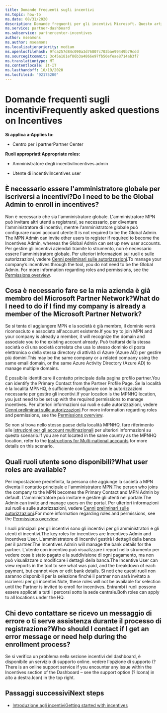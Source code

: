 ```yaml
---
title: Domande frequenti sugli incentivi
ms.topic: how-to
ms.date: 08/31/2020
description: Domande frequenti per gli incentivi Microsoft. Questo articolo include domande sui ruoli utente, su come eseguire la registrazione o sulle operazioni da eseguire per i messaggi di errore.
ms.service: partner-dashboard
ms.subservice: partnercenter-incentives
author: mseamons
ms.author: mseamons
ms.localizationpriority: medium
ms.openlocfilehash: 9fca257d84c090a3d76807c703bae99449b79cdd
ms.sourcegitcommit: 3c45a181ef86b3a4866e97fb50efeae8714ab3f7
ms.translationtype: MT
ms.contentlocale: it-IT
ms.lasthandoff: 10/19/2020
ms.locfileid: "92175200"
---
```

# <a name="frequently-asked-questions-on-incentives"></a><span data-ttu-id="3e0d4-104">Domande frequenti sugli incentivi</span><span class="sxs-lookup"><span data-stu-id="3e0d4-104">Frequently asked questions on Incentives</span></span>

<span data-ttu-id="3e0d4-105">**Si applica a:**</span><span class="sxs-lookup"><span data-stu-id="3e0d4-105">**Applies to:**</span></span>

- <span data-ttu-id="3e0d4-106">Centro per i partner</span><span class="sxs-lookup"><span data-stu-id="3e0d4-106">Partner Center</span></span>

<span data-ttu-id="3e0d4-107">**Ruoli appropriati:**</span><span class="sxs-lookup"><span data-stu-id="3e0d4-107">**Appropriate roles:**</span></span>

- <span data-ttu-id="3e0d4-108">Amministratore degli incentivi</span><span class="sxs-lookup"><span data-stu-id="3e0d4-108">Incentives admin</span></span>

- <span data-ttu-id="3e0d4-109">Utente di incentivi</span><span class="sxs-lookup"><span data-stu-id="3e0d4-109">Incentives user</span></span>

## <a name="do-i-need-to-be-the-global-admin-to-enroll-in-incentives"></a><span data-ttu-id="3e0d4-110">È necessario essere l'amministratore globale per iscriversi a incentivi?</span><span class="sxs-lookup"><span data-stu-id="3e0d4-110">Do I need to be the Global Admin to enroll in incentives?</span></span>

<span data-ttu-id="3e0d4-111">Non è necessario che sia l'amministratore globale. L'amministratore MPN può invitare altri utenti a registrarsi, se necessario, per diventare l'amministratore di incentivi, mentre l'amministratore globale può configurare nuovi account utente.</span><span class="sxs-lookup"><span data-stu-id="3e0d4-111">It is not required to be the Global Admin. The MPN Admin can invite other users to register if required to become the Incentives Admin, whereas the Global Admin can set up new user accounts.</span></span> <span data-ttu-id="3e0d4-112">Per gestire gli incentivi aziendali tramite lo strumento, non è necessario essere l'amministratore globale. Per ulteriori informazioni sui ruoli e sulle autorizzazioni, vedere [Cenni preliminari sulle autorizzazioni](permissions-overview.md).</span><span class="sxs-lookup"><span data-stu-id="3e0d4-112">To manage your company’s incentives through the tool, you do not need to be the Global Admin. For more information regarding roles and permissions, see the [Permissions overview](permissions-overview.md).</span></span>

## <a name="what-do-i-need-to-do-if-i-find-my-company-is-already-a-member-of-the-microsoft-partner-network"></a><span data-ttu-id="3e0d4-113">Cosa è necessario fare se la mia azienda è già membro del Microsoft Partner Network?</span><span class="sxs-lookup"><span data-stu-id="3e0d4-113">What do I need to do if I find my company is already a member of the Microsoft Partner Network?</span></span>

<span data-ttu-id="3e0d4-114">Se si tenta di aggiungere MPN e la società è già membro, il dominio verrà riconosciuto e associato all'account esistente.</span><span class="sxs-lookup"><span data-stu-id="3e0d4-114">If you try to join MPN and your company is already a member, it will recognize the domain and associate you to the existing account already.</span></span> <span data-ttu-id="3e0d4-115">Può trattarsi della stessa società o di una società correlata che usa lo stesso dominio di posta elettronica o della stessa directory di attività di Azure (Azure AD) per gestire più domini.</span><span class="sxs-lookup"><span data-stu-id="3e0d4-115">This may be the same company or a related company using the same email domain, or the same Azure Activity Directory (Azure AD) to manage multiple domains.</span></span>

<span data-ttu-id="3e0d4-116">È possibile identificare il contatto principale dalla pagina profilo partner.</span><span class="sxs-lookup"><span data-stu-id="3e0d4-116">You can identify the Primary Contact from the Partner Profile Page.</span></span> <span data-ttu-id="3e0d4-117">Se la località è la località MPNHQ, è sufficiente configurare con le autorizzazioni necessarie per gestire gli incentivi.</span><span class="sxs-lookup"><span data-stu-id="3e0d4-117">If your location is the MPNHQ location, you just need to be set up with the required permissions to manage incentives.</span></span> <span data-ttu-id="3e0d4-118">Per ulteriori informazioni sui ruoli e sulle autorizzazioni, vedere [Cenni preliminari sulle autorizzazioni](permissions-overview.md).</span><span class="sxs-lookup"><span data-stu-id="3e0d4-118">For more information regarding roles and permissions, see the [Permissions overview](permissions-overview.md).</span></span>

<span data-ttu-id="3e0d4-119">Se non si trova nello stesso paese della località MPNHQ, fare riferimento alle [istruzioni per gli account multinazionali](https://support.microsoft.com/help/4515619/special-considerations-for-multi-national-partners-joining-the-microso) per ulteriori informazioni su questo scenario.</span><span class="sxs-lookup"><span data-stu-id="3e0d4-119">If you are not located in the same country as the MPNHQ location, refer to the [Instructions for Multi-national accounts](https://support.microsoft.com/help/4515619/special-considerations-for-multi-national-partners-joining-the-microso) for more details on this scenario.</span></span>

## <a name="what-user-roles-are-available"></a><span data-ttu-id="3e0d4-120">Quali ruoli utente sono disponibili?</span><span class="sxs-lookup"><span data-stu-id="3e0d4-120">What user roles are available?</span></span>

<span data-ttu-id="3e0d4-121">Per impostazione predefinita, la persona che aggiunge la società a MPN diventa il contatto principale e l'amministratore MPN.</span><span class="sxs-lookup"><span data-stu-id="3e0d4-121">The person who joins the company to the MPN becomes the Primary Contact and MPN Admin by default.</span></span> <span data-ttu-id="3e0d4-122">L'amministratore può invitare e gestire gli utenti nel portale.</span><span class="sxs-lookup"><span data-stu-id="3e0d4-122">The Admin can invite and manage users on the portal.</span></span> <span data-ttu-id="3e0d4-123">Per ulteriori informazioni sui ruoli e sulle autorizzazioni, vedere [Cenni preliminari sulle autorizzazioni](permissions-overview.md).</span><span class="sxs-lookup"><span data-stu-id="3e0d4-123">For more information regarding roles and permissions, see the [Permissions overview](permissions-overview.md).</span></span>

<span data-ttu-id="3e0d4-124">I ruoli principali per gli incentivi sono gli incentivi per gli amministratori e gli utenti di incentivi.</span><span class="sxs-lookup"><span data-stu-id="3e0d4-124">The key roles for incentives are Incentives Admin and Incentives User.</span></span> <span data-ttu-id="3e0d4-125">L'amministratore di incentivi gestirà i dettagli della banca per il partner.</span><span class="sxs-lookup"><span data-stu-id="3e0d4-125">The Incentives Admin will manage the bank details for the partner.</span></span> <span data-ttu-id="3e0d4-126">L'utente con incentivo può visualizzare i report nello strumento per vedere cosa è stato pagato e la suddivisione di ogni pagamento, ma non può visualizzare o modificare i dettagli della banca.</span><span class="sxs-lookup"><span data-stu-id="3e0d4-126">The Incentive User can view reports in the tool to see what was paid, and the breakdown of each payment, but cannot view or edit bank details.</span></span> <span data-ttu-id="3e0d4-127">Si noti che questi ruoli non saranno disponibili per la selezione finché il partner non sarà invitato a iscriversi per gli incentivi.</span><span class="sxs-lookup"><span data-stu-id="3e0d4-127">Note, these roles will not be available for selection until the Partner is invited to enroll for incentives.</span></span> <span data-ttu-id="3e0d4-128">Entrambi i ruoli possono essere applicati a tutti i percorsi sotto la sede centrale.</span><span class="sxs-lookup"><span data-stu-id="3e0d4-128">Both roles can apply to all locations under the HQ.</span></span>

## <a name="who-should-i-contact-if-i-get-an-error-message-or-need-help-during-the-enrollment-process"></a><span data-ttu-id="3e0d4-129">Chi devo contattare se ricevo un messaggio di errore o ti serve assistenza durante il processo di registrazione?</span><span class="sxs-lookup"><span data-stu-id="3e0d4-129">Who should I contact if I get an error message or need help during the enrollment process?</span></span>

<span data-ttu-id="3e0d4-130">Se si verifica un problema nella sezione incentivi del dashboard, è disponibile un servizio di supporto online. vedere l'opzione di supporto (?</span><span class="sxs-lookup"><span data-stu-id="3e0d4-130">There is an online support service if you encounter any issue within the Incentives section of the Dashboard – see the support option (?</span></span> <span data-ttu-id="3e0d4-131">Icona) in alto a destra.</span><span class="sxs-lookup"><span data-stu-id="3e0d4-131">Icon) in the top right.</span></span>

## <a name="next-steps"></a><span data-ttu-id="3e0d4-132">Passaggi successivi</span><span class="sxs-lookup"><span data-stu-id="3e0d4-132">Next steps</span></span>

- [<span data-ttu-id="3e0d4-133">Introduzione agli incentivi</span><span class="sxs-lookup"><span data-stu-id="3e0d4-133">Getting started with incentives</span></span>](incentives-get-started-intro.md)
